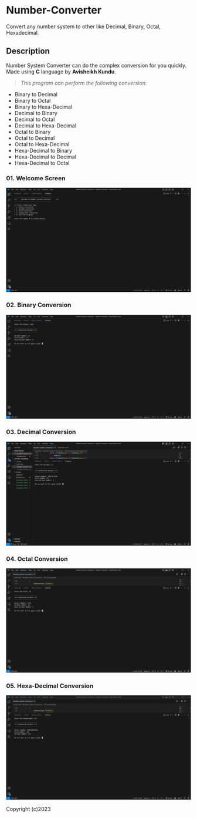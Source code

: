 # Number-Converter
Convert any number system to other like Decimal, Binary, Octal, Hexadecimal.


## Description
Number System Converter can do the complex conversion for you quickly. Made using **C** language by **Avisheikh Kundu**.

> _This program can perform the following conversion:_

- Binary to Decimal
- Binary to Octal
- Binary to Hexa-Decimal
- Decimal to Binary
- Decimal to Octal
- Decimal to Hexa-Decimal
- Octal to Binary
- Octal to Decimal
- Octal to Hexa-Decimal
- Hexa-Decimal to Binary
- Hexa-Decimal to Decimal
- Hexa-Decimal to Octal

### 01. Welcome Screen

![Alt text](<Screenshot 2023-09-10 205801.png>)

### 02. Binary Conversion

![Alt text](<Screenshot 2023-09-10 205848.png>)
### 03. Decimal Conversion

![Alt text](<Screenshot 2023-09-10 211444.png>)
### 04. Octal Conversion

![Alt text](<Screenshot 2023-09-10 210448.png>)
### 05. Hexa-Decimal Conversion

![Alt text](<Screenshot 2023-09-10 210407.png>)

Copyright (c)2023
